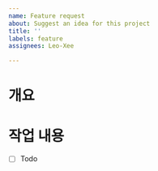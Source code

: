 ```yaml
---
name: Feature request
about: Suggest an idea for this project
title: ''
labels: feature
assignees: Leo-Xee

---
```


# 개요

# 작업 내용
- [ ] Todo
